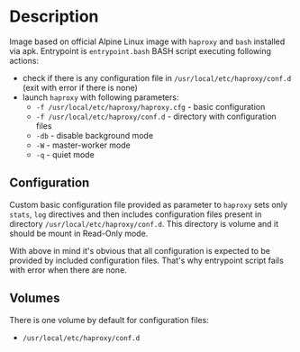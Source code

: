 # Description
Image based on official Alpine Linux image with ``haproxy`` and ``bash`` installed via apk.
Entrypoint is ``entrypoint.bash`` BASH script executing following actions:
* check if there is any configuration file in ``/usr/local/etc/haproxy/conf.d`` (exit with error if there is none)
* launch ``haproxy`` with following parameters:
  * ``-f /usr/local/etc/haproxy/haproxy.cfg`` - basic configuration
  * ``-f /usr/local/etc/haproxy/conf.d`` - directory with configuration files
  * ``-db`` - disable background mode
  * ``-W`` - master-worker mode
  * ``-q`` - quiet mode

## Configuration
Custom basic configuration file provided as parameter to ``haproxy`` sets only
``stats``, ``log`` directives and then includes configuration
files present in directory ``/usr/local/etc/haproxy/conf.d``.
This directory is volume and it should be mount in Read-Only mode.

With above in mind it's obvious that all configuration is expected to be provided
by included configuration files. That's why entrypoint script fails with error
when there are none.

## Volumes
There is one volume by default for configuration files:
* ``/usr/local/etc/haproxy/conf.d``
